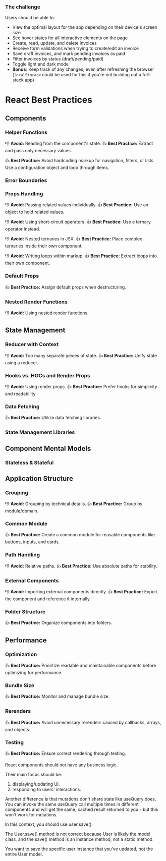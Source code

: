 ### The challenge

Users should be able to:

- View the optimal layout for the app depending on their device's screen size
- See hover states for all interactive elements on the page
- Create, read, update, and delete invoices
- Receive form validations when trying to create/edit an invoice
- Save draft invoices, and mark pending invoices as paid
- Filter invoices by status (draft/pending/paid)
- Toggle light and dark mode
- **Bonus**: Keep track of any changes, even after refreshing the browser (`localStorage` could be used for this if you're not building out a full-stack app)

# React Best Practices

## Components

### Helper Functions

👎 **Avoid:** Reading from the component's state.
👍 **Best Practice:** Extract and pass only necessary values.

👍 **Best Practice:** Avoid hardcoding markup for navigation, filters, or lists. Use a configuration object and loop through items.

### Error Boundaries

### Props Handling

👎 **Avoid:** Passing related values individually.
👍 **Best Practice:** Use an object to hold related values.

👎 **Avoid:** Using short-circuit operators.
👍 **Best Practice:** Use a ternary operator instead.

👎 **Avoid:** Nested ternaries in JSX.
👍 **Best Practice:** Place complex ternaries inside their own component.

👎 **Avoid:** Writing loops within markup.
👍 **Best Practice:** Extract loops into their own component.

### Default Props

👍 **Best Practice:** Assign default props when destructuring.

### Nested Render Functions

👎 **Avoid:** Using nested render functions.

## State Management

### Reducer with Context

👎 **Avoid:** Too many separate pieces of state.
👍 **Best Practice:** Unify state using a reducer.

### Hooks vs. HOCs and Render Props

👎 **Avoid:** Using render props.
👍 **Best Practice:** Prefer hooks for simplicity and readability.

### Data Fetching

👍 **Best Practice:** Utilize data fetching libraries.

### State Management Libraries

## Component Mental Models

### Stateless & Stateful

## Application Structure

### Grouping

👎 **Avoid:** Grouping by technical details.
👍 **Best Practice:** Group by module/domain.

### Common Module

👍 **Best Practice:** Create a common module for reusable components like buttons, inputs, and cards.

### Path Handling

👎 **Avoid:** Relative paths.
👍 **Best Practice:** Use absolute paths for stability.

### External Components

👎 **Avoid:** Importing external components directly.
👍 **Best Practice:** Export the component and reference it internally.

### Folder Structure

👍 **Best Practice:** Organize components into folders.

## Performance

### Optimization

👍 **Best Practice:** Prioritize readable and maintainable components before optimizing for performance.

### Bundle Size

👍 **Best Practice:** Monitor and manage bundle size.

### Rerenders

👍 **Best Practice:** Avoid unnecessary rerenders caused by callbacks, arrays, and objects.

### Testing

👍 **Best Practice:** Ensure correct rendering through testing.

React components should not have any business logic.

Their main focus should be:

1. displaying/updating UI.
2. responding to users' interactions.

Another difference is that mutations don't share state like useQuery does. You can invoke the same useQuery call multiple times in different components and will get the same, cached result returned to you - but this won't work for mutations.

In this context, you should use user.save().

The User.save() method is not correct because User is likely the model class, and the save() method is an instance method, not a static method.

You want to save the specific user instance that you've updated, not the entire User model.
